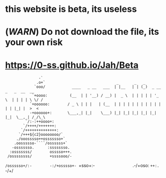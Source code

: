 # this website is beta, its useless
# (*WARN*) Do not download the file, its your own risk
# https://0-ss.github.io/Jah/Beta



                   -`                       
                  .o+`			                      _       _   _
                 `ooo/			  ____   _ __   ___  | |__   | | (_)  _ __    _   _  __  __
                `+oooo:			 (__  | | '__) / __) |  _ \  | | | | | '_ \  | | | | \ \/ /
               `+oooooo:		/ _ \ | | |   | (__  | | | | | | | | | | | | | |_| |  >  <
               -+oooooo+:		\___,_| |_|    \___) |_| |_| |_| |_| |_| |_|  \__,_| /_/\_\
             `/:-:++oooo+:		
            `/++++/+++++++:		
           `/++++++++++++++:		
          `/+++${c2}oooooooo/`		
         ./ooosssso++osssssso+`		
        .oossssso-````/ossssss+`	
       -osssssso.      :ssssssso.	
      :osssssss/        osssso+++.
     /ossssssss/        +ssssooo/-
   `/ossssso+/:-        -:/+osssso+-
  `+sso+:-`                 `.-/+oso:
 `++:.                           `-/+/
